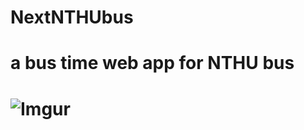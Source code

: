 NextNTHUbus
===========

a bus time web app for NTHU bus
===========



 
 # ![Imgur](http://i.imgur.com/8l2Vy25m.jpg)

